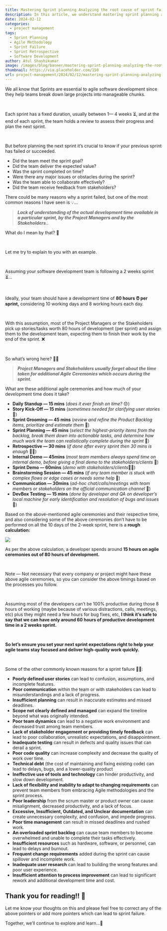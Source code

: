 ```yaml
---
title: Mastering Sprint planning Analyzing the root cause of sprint failure
description: In this article, we understand mastering sprint planning and analyzing the root cause of sprint failure.
date: 2024-02-12
categories:
  - project management 
tags:
  - Sprint Planning
  - Agile Methodology
  - Sprint Failure
  - Sprint Retrospective
  - Software Development
author: Atul Shashikumar
image: /images/blog/banner/mastering-sprint-planning-analyzing-the-root-cause-of-sprint-failure.webp
thumbnail: https://via.placeholder.com/150
url: project-management/2024/02/12/mastering-sprint-planning-analyzing-the-root-cause-of-sprint-failure.html
---
```


We all know that Sprints are essential to agile software development since they help teams break down large projects into manageable chunks.

&nbsp;

Each sprint has a fixed duration, usually between 1— 4 weeks ⏳, and at the end of each sprint, the team holds a review to assess their progress and plan the next sprint.

&nbsp;

But before planning the next sprint it’s crucial to know if your previous sprint has failed or succeeded.

* Did the team meet the sprint goal?
* Did the team deliver the expected value?
* Was the sprint completed on time?
* Were there any major issues or obstacles during the sprint?
* Was the team able to collaborate effectively?
* Did the team receive feedback from stakeholders?

There could be many reasons why a sprint failed, but one of the most common reasons I have seen is 💡…

> **_Lack of understanding of the actual development time available in a particular sprint, by the Project Managers and by the Stakeholders.._**

What do I mean by that? 🤔

&nbsp;

Let me try to explain to you with an example.

&nbsp;

Assuming your software development team is following a 2 weeks sprint ⏳…

&nbsp;

Ideally, your team should have a development time of **80 hours ⏰ per sprint,** considering 10 working days and 8 working hours each day.

&nbsp;

With this assumption, most of the Project Managers or the Stakeholders pick up stories/tasks worth 80 hours of development (per sprint) and assign them to the development team, expecting them to finish their work by the end of the sprint. ❌

&nbsp;

So what’s wrong here? 🤦‍♂️

> **_Project Managers and Stakeholders usually forget about the time taken for additional Agile Ceremonies which occurs during the sprint._**

What are these additional agile ceremonies and how much of your development time does it take?

* **Daily Standup — 15 mins** (_does it ever finish on time?_ 😞)
* **Story Kick-Off — 15 mins** (_sometimes needed for clarifying user stories_ 🚀)
* **Sprint Grooming — 45 mins** (_review and refine the Product Backlog items, prioritize and estimate them_ 📝)
* **Sprint Planning — 45 mins** (_select the highest-priority items from the backlog, break them down into actionable tasks, and determine how much work the team can realistically complete during the sprint_ 📆)
* **Retrospective — 30 mins** (_if done after every sprint then 30 mins is enough_ 😮‍💨)
* **Internal Demo — 45mins** (_most team members always spend time on internal demo, before giving a final demo to the stakeholders/clients_ 💁)
* **Sprint Demo — 60mins** (_demo with stakeholders/clients_🤵‍♀️)
* **Brainstorming Session — 45 mins** (_if any team member is stuck with complex flows or edge cases or needs some help_ 🧠)
* **Communication — 30mins** (_ad-hoc chat/calls/meetings with team members or stakeholders on the official communication channel_ 💬)
* **DevBox Testing — 15 mins** (_done by developer and QA on developer’s local machine for early identification and resolution of bugs and issues_ 🐞)

Based on the above-mentioned agile ceremonies and their respective time, and also considering some of the above ceremonies don’t have to be performed on all the 10 days of the 2-week sprint, here is a **rough calculation:**

![](https://miro.medium.com/v2/resize:fit:1400/format:webp/1*ZKnsrHP1jYYz0Fyz4xmq6A.png)

As per the above calculation, a developer spends around **15 hours on agile ceremonies out of 80 hours of development.**

&nbsp;

Note — Not necessary that every company or project might have these above agile ceremonies, so you can consider the above timings based on the processes you follow.

&nbsp;

Assuming most of the developers can’t be 100% productive during those 8 hours of working (maybe because of various distractions, calls, meetings, etc) plus they might need a few hours for bug fixes, etc, **I think it’s safe to say that we can have only around 60 hours of productive development time in a 2 weeks sprint.**

&nbsp;

**So let’s ensure you set your next sprint expectations right to help your agile teams stay focused and deliver high-quality work quickly.**

&nbsp;

Some of the other commonly known reasons for a sprint failure 🤷‍♂️:

* **Poorly defined user stories** can lead to confusion, assumptions, and incomplete features.
* **Poor communication** within the team or with stakeholders can lead to misunderstandings and a lack of progress.
* **Insufficient planning** can result in inaccurate estimates and missed deadlines.
* **Scope not clearly defined and managed** can expand the timeline beyond what was originally intended.
* **Poor team dynamics** can lead to a negative work environment and decreased trust among team members.
* **Lack of stakeholder engagement or providing timely feedback** can lead to poor collaboration, unrealistic expectations, and disappointment.
* **Inadequate testing** can result in defects and quality issues that can derail a sprint.
* **Poor code quality** can increase complexity and decrease the quality of work over time.
* **Technical debt** (the cost of maintaining and fixing existing code) can lead to delays, bugs, and a lower-quality product
* **Ineffective use of tools and technology** can hinder productivity, and slow down development.
* **Lack of flexibility and inability to adapt to changing requirements** can prevent team members from embracing Agile methodologies and the sprint process.
* **Poor leadership** from the scrum master or product owner can cause misalignment, decreased productivity, and a lack of focus.
* **Excessive, Insufficient, Outdated, and Unclear documentation** can create unnecessary complexity, and confusion, and impede progress.
* **Poor time management** can result in missed deadlines and rushed work.
* **An overloaded sprint backlog** can cause team members to become overwhelmed and unable to complete their tasks effectively.
* **Insufficient resources** such as hardware, software, or personnel, can lead to delays and burnout.
* **Frequent change requirements** added during the sprint can cause spillover and incomplete work.
* **Inadequate user research** can lead to building the wrong features and poor user experience.
* **Insufficient attention to process improvement** can lead to significant rework and additional development time and cost.

## Thank you for reading!! 🙏

Let me know your thoughts on this and please feel free to correct any of the above pointers or add more pointers which can lead to sprint failure.

Together, we’ll continue to explore and learn…💪